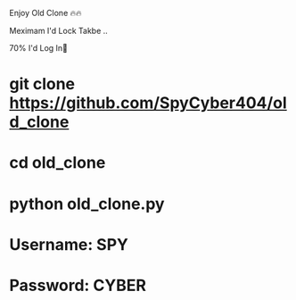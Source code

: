 Enjoy Old  Clone 🔥🔥

Meximam I'd Lock Takbe ..

70% I'd Log In💚

# git clone https://github.com/SpyCyber404/old_clone

# cd old_clone

# python old_clone.py

# Username: SPY

# Password: CYBER
